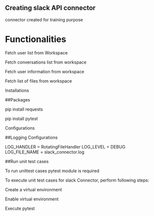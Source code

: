 ## Creating slack API connector

connector created for training purpose

# Functionalities

Fetch user list from Workspace

Fetch conversations list from workspace

Fetch user information from workspace

Fetch list of files from workspace

Installations

##Packages

pip install requests

pip install pytest

Configurations

##Logging Configurations

LOG_HANDLER = RotatingFileHandler LOG_LEVEL = DEBUG LOG_FILE_NAME = slack_connector.log

##Run unit test cases

To run unittest cases pytest module is required

To execute unit test cases for slack Connector, perform following steps:

Create a virtual environment

Enable virtual environment

Execute pytest
